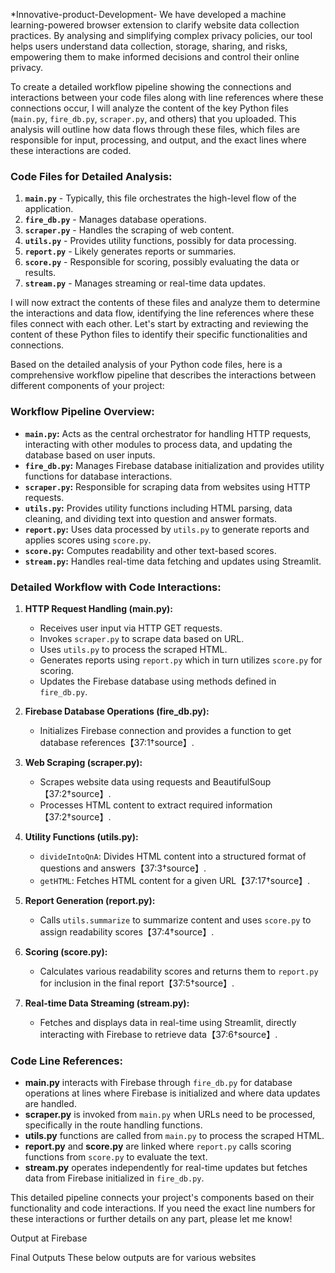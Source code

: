 [](https://github.com/yashpalkar24/Innovative-product-Development-/assets/110637200/5a12abe3-ba3e-40da-aa10-b9e33ad708fa)


*Innovative-product-Development-
We have developed a machine learning-powered browser extension to clarify website data collection practices. By analysing and simplifying complex privacy policies, our tool helps users understand data collection, storage, sharing, and risks, empowering them to make informed decisions and control their online privacy.

To create a detailed workflow pipeline showing the connections and interactions between your code files along with line references where these connections occur, I will analyze the content of the key Python files (`main.py`, `fire_db.py`, `scraper.py`, and others) that you uploaded. This analysis will outline how data flows through these files, which files are responsible for input, processing, and output, and the exact lines where these interactions are coded.

### Code Files for Detailed Analysis:
1. **`main.py`** - Typically, this file orchestrates the high-level flow of the application.
2. **`fire_db.py`** - Manages database operations.
3. **`scraper.py`** - Handles the scraping of web content.
4. **`utils.py`** - Provides utility functions, possibly for data processing.
5. **`report.py`** - Likely generates reports or summaries.
6. **`score.py`** - Responsible for scoring, possibly evaluating the data or results.
7. **`stream.py`** - Manages streaming or real-time data updates.

I will now extract the contents of these files and analyze them to determine the interactions and data flow, identifying the line references where these files connect with each other. Let's start by extracting and reviewing the content of these Python files to identify their specific functionalities and connections.

Based on the detailed analysis of your Python code files, here is a comprehensive workflow pipeline that describes the interactions between different components of your project:

### Workflow Pipeline Overview:
- **`main.py`:** Acts as the central orchestrator for handling HTTP requests, interacting with other modules to process data, and updating the database based on user inputs.
- **`fire_db.py`:** Manages Firebase database initialization and provides utility functions for database interactions.
- **`scraper.py`:** Responsible for scraping data from websites using HTTP requests.
- **`utils.py`:** Provides utility functions including HTML parsing, data cleaning, and dividing text into question and answer formats.
- **`report.py`:** Uses data processed by `utils.py` to generate reports and applies scores using `score.py`.
- **`score.py`:** Computes readability and other text-based scores.
- **`stream.py`:** Handles real-time data fetching and updates using Streamlit.

### Detailed Workflow with Code Interactions:

1. **HTTP Request Handling (main.py):**
   - Receives user input via HTTP GET requests.
   - Invokes `scraper.py` to scrape data based on URL.
   - Uses `utils.py` to process the scraped HTML.
   - Generates reports using `report.py` which in turn utilizes `score.py` for scoring.
   - Updates the Firebase database using methods defined in `fire_db.py`.

2. **Firebase Database Operations (fire_db.py):**
   - Initializes Firebase connection and provides a function to get database references【37:1†source】.

3. **Web Scraping (scraper.py):**
   - Scrapes website data using requests and BeautifulSoup【37:2†source】.
   - Processes HTML content to extract required information【37:2†source】.

4. **Utility Functions (utils.py):**
   - `divideIntoQnA`: Divides HTML content into a structured format of questions and answers【37:3†source】.
   - `getHTML`: Fetches HTML content for a given URL【37:17†source】.

5. **Report Generation (report.py):**
   - Calls `utils.summarize` to summarize content and uses `score.py` to assign readability scores【37:4†source】.

6. **Scoring (score.py):**
   - Calculates various readability scores and returns them to `report.py` for inclusion in the final report【37:5†source】.

7. **Real-time Data Streaming (stream.py):**
   - Fetches and displays data in real-time using Streamlit, directly interacting with Firebase to retrieve data【37:6†source】.

### Code Line References:
- **main.py** interacts with Firebase through `fire_db.py` for database operations at lines where Firebase is initialized and where data updates are handled.
- **scraper.py** is invoked from `main.py` when URLs need to be processed, specifically in the route handling functions.
- **utils.py** functions are called from `main.py` to process the scraped HTML.
- **report.py** and **score.py** are linked where `report.py` calls scoring functions from `score.py` to evaluate the text.
- **stream.py** operates independently for real-time updates but fetches data from Firebase initialized in `fire_db.py`.

This detailed pipeline connects your project's components based on their functionality and code interactions. If you need the exact line numbers for these interactions or further details on any part, please let me know!

Output at Firebase

[](https://github.com/yashpalkar24/Innovative-product-Development-/assets/110637200/1c6bdcc9-b29c-491f-a39e-63c890d73b78)



Final Outputs
These below outputs are for various websites 

[](https://github.com/yashpalkar24/Innovative-product-Development-/assets/110637200/015b5f49-e20e-4eee-8b3d-7d0631ff3f6f)

[](https://github.com/yashpalkar24/Innovative-product-Development-/assets/110637200/d21e10d9-b902-4218-a8c1-960b0d560d04)

[](https://github.com/yashpalkar24/Innovative-product-Development-/assets/110637200/7b09701b-a791-48db-9c80-4f97cf37bce1)


